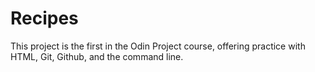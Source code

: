 # Recipes
This project is the first in the Odin Project course, offering practice with HTML, Git, Github, and the command line.